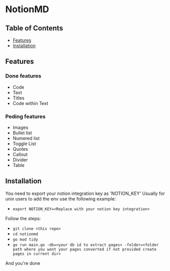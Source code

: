 # NotionMD

## Table of Contents
- [Features](#features)
- [Installation](#installation)

## Features
### Done features
  - Code
  - Text
  - Titles
  - Code within Text

### Peding features
  - Images
  - Bullet list
  - Numered list
  - Toggle List
  - Quotes
  - Callout
  - Divider
  - Table

## Installation

You need to export your notion integration key as 'NOTION_KEY'
Usually for unix users to add the env use the following example:

- `export NOTION_KEY=<Replace with your notion key integration>` 

Follow the steps:

-  `git clone <this repo>`
-  `cd notionmd`
-  `go mod tidy`
-  `go run main.go -db=<your db id to extract pages> -folder=<folder path where you want your pages converted if not provided create pages in current dir>`

And you're done
